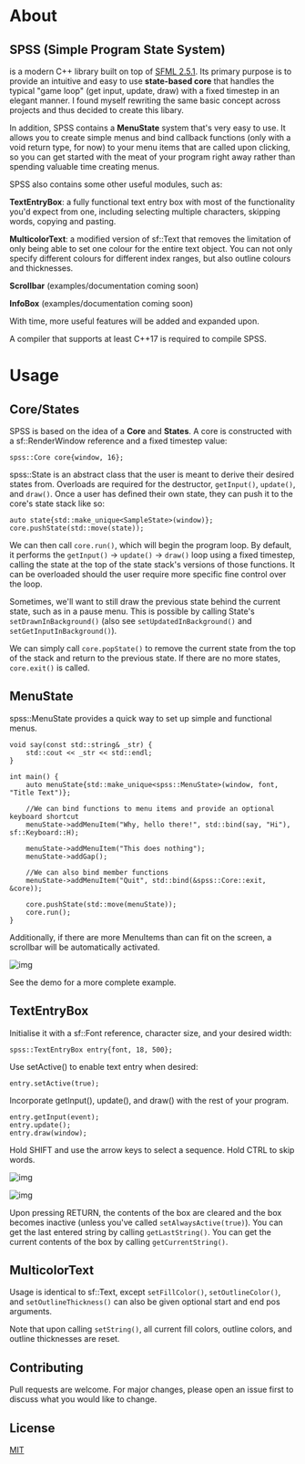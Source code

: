 # About

## SPSS (Simple Program State System) 

is a modern C++ library 
built on top of [SFML 2.5.1](https://www.sfml-dev.org/). Its primary purpose is to provide an intuitive and easy to use **state-based core** that handles the typical "game loop" (get input, update, draw) with a fixed timestep in an elegant manner. I found myself rewriting the same basic concept across projects and thus decided to create this libary.

In addition, SPSS contains a **MenuState** system that's very easy to use. It allows you to create simple menus and bind callback functions (only with a void return type, for now) to your menu items that are called upon clicking, so you can get started with the meat of your program right away rather than spending valuable time creating menus. 

SPSS also contains some other useful modules, such as:

**TextEntryBox**: a fully functional text entry box with most of the functionality you'd expect from one, including selecting multiple characters, skipping words, copying and pasting.

**MulticolorText**: a modified version of sf::Text that removes the limitation of only being able to set one colour for the entire text object. You can not only specify different colours for different index ranges, but also outline colours and thicknesses.

**Scrollbar** (examples/documentation coming soon)

**InfoBox** (examples/documentation coming soon)

With time, more useful features will be added and expanded upon.

A compiler that supports at least C++17 is required to compile SPSS.

# Usage

## Core/States

SPSS is based on the idea of a **Core** and **States**. A core is constructed with a sf::RenderWindow reference and a fixed timestep value:

`spss::Core core{window, 16};`

spss::State is an abstract class that the user is meant to derive their desired states from. Overloads are required for the destructor, `getInput()`, `update()`, and `draw()`. Once a user has defined their own state, they can push it to the core's state stack like so:

```
auto state{std::make_unique<SampleState>(window)};
core.pushState(std::move(state));
```

We can then call `core.run()`, which will begin the program loop. By default, it performs the `getInput()` -> `update()` -> `draw()` loop using a fixed timestep, calling the state at the top of the state stack's versions of those functions. It can be overloaded should the user require more specific fine control over the loop.

Sometimes, we'll want to still draw the previous state behind the current state, such as in a pause menu. This is possible by calling State's `setDrawnInBackground()` (also see `setUpdatedInBackground()` and `setGetInputInBackground()`).

We can simply call `core.popState()` to remove the current state from the top of the stack and return to the previous state. If there are no more states, `core.exit()` is called.

## MenuState

spss::MenuState provides a quick way to set up simple and functional menus. 

```
void say(const std::string& _str) {
	std::cout << _str << std::endl;
}

int main() {
	auto menuState{std::make_unique<spss::MenuState>(window, font, "Title Text")};

	//We can bind functions to menu items and provide an optional keyboard shortcut
	menuState->addMenuItem("Why, hello there!", std::bind(say, "Hi"), sf::Keyboard::H);

	menuState->addMenuItem("This does nothing");
	menuState->addGap();

	//We can also bind member functions
	menuState->addMenuItem("Quit", std::bind(&spss::Core::exit, &core));

	core.pushState(std::move(menuState));
	core.run();
}
```

Additionally, if there are more MenuItems than can fit on the screen, a scrollbar will be automatically activated.

![img](https://i.imgur.com/TmUWMYA.png)

See the demo for a more complete example.

## TextEntryBox

Initialise it with a sf::Font reference, character size, and 
your desired width:

`spss::TextEntryBox entry{font, 18, 500};`

Use setActive() to enable text entry when desired:

`entry.setActive(true);`

Incorporate getInput(), update(), and draw() with the rest of your program.

```
entry.getInput(event);
entry.update();
entry.draw(window);
```

Hold SHIFT and use the arrow keys to select a sequence. Hold CTRL to skip words.

![img](https://i.imgur.com/nS5mpXy.png)

![img](https://i.imgur.com/bHvac0k.png)

Upon pressing RETURN, the contents of the box are cleared and the box becomes inactive (unless you've called `setAlwaysActive(true)`). You can get the last entered string by calling `getLastString()`. You can get the current contents of the box by calling `getCurrentString()`.

## MulticolorText

Usage is identical to sf::Text, except `setFillColor()`, `setOutlineColor()`, and `setOutlineThickness()` can also be given optional start and end pos arguments.

Note that upon calling `setString()`, all current fill colors, outline colors, and outline thicknesses are reset.

## Contributing

Pull requests are welcome. For major changes, please open an issue first to discuss what you would like to change.

## License
[MIT](https://choosealicense.com/licenses/mit/)
